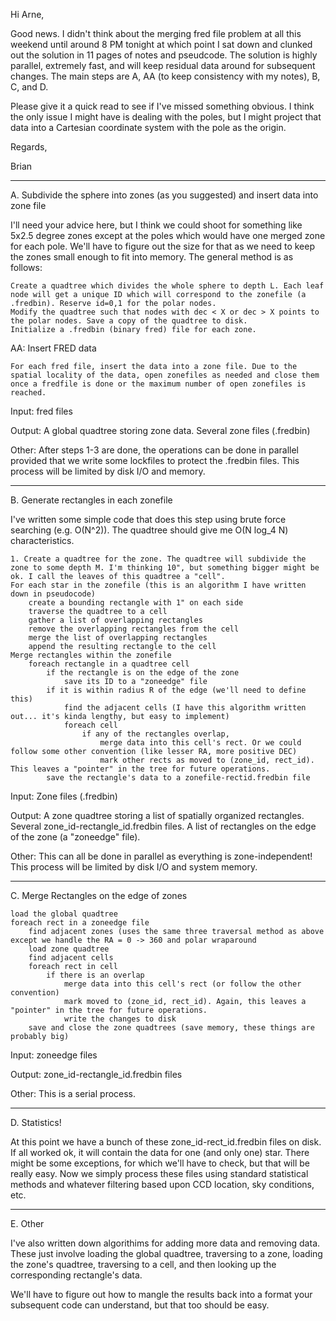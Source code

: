 Hi Arne,

Good news. I didn't think about the merging fred file problem at all this weekend until around 8 PM tonight at which point I sat down and clunked out the solution in 11 pages of notes and pseudcode. The solution is highly parallel, extremely fast, and will keep residual data around for subsequent changes. The main steps are A, AA (to keep consistency with my notes), B, C, and D.

Please give it a quick read to see if I've missed something obvious. I think the only issue I might have is dealing with the poles, but I might project that data into a Cartesian coordinate system with the pole as the origin.

Regards,

Brian

-----

A. Subdivide the sphere into zones (as you suggested) and insert data into zone file

I'll need your advice here, but I think we could shoot for something like 5x2.5 degree zones except at the poles which would have one merged zone for each pole. We'll have to figure out the size for that as we need to keep the zones small enough to fit into memory. The general method is as follows:

    Create a quadtree which divides the whole sphere to depth L. Each leaf node will get a unique ID which will correspond to the zonefile (a .fredbin). Reserve id=0,1 for the polar nodes.
    Modify the quadtree such that nodes with dec < X or dec > X points to the polar nodes. Save a copy of the quadtree to disk.
    Initialize a .fredbin (binary fred) file for each zone.

AA: Insert FRED data

    For each fred file, insert the data into a zone file. Due to the spatial locality of the data, open zonefiles as needed and close them once a fredfile is done or the maximum number of open zonefiles is reached.

Input: fred files

Output: A global quadtree storing zone data. Several zone files (.fredbin)

Other: After steps 1-3 are done, the operations can be done in parallel provided that we write some lockfiles to protect the .fredbin files. This process will be limited by disk I/O and memory.

-----

B. Generate rectangles in each zonefile

I've written some simple code that does this step using brute force searching (e.g. O(N^2)). The quadtree should give me O(N log_4 N) characteristics.

    1. Create a quadtree for the zone. The quadtree will subdivide the zone to some depth M. I'm thinking 10", but something bigger might be ok. I call the leaves of this quadtree a "cell".
    For each star in the zonefile (this is an algorithm I have written down in pseudocode)
        create a bounding rectangle with 1" on each side
        traverse the quadtree to a cell
        gather a list of overlapping rectangles
        remove the overlapping rectangles from the cell
        merge the list of overlapping rectangles
        append the resulting rectangle to the cell
    Merge rectangles within the zonefile
        foreach rectangle in a quadtree cell
            if the rectangle is on the edge of the zone
                save its ID to a "zoneedge" file
            if it is within radius R of the edge (we'll need to define this)
                find the adjacent cells (I have this algorithm written out... it's kinda lengthy, but easy to implement)
                foreach cell
                    if any of the rectangles overlap,
                        merge data into this cell's rect. Or we could follow some other convention (like lesser RA, more positive DEC)
                        mark other rects as moved to (zone_id, rect_id). This leaves a "pointer" in the tree for future operations.
            save the rectangle's data to a zonefile-rectid.fredbin file

Input: Zone files (.fredbin)

Output: A zone quadtree storing a list of spatially organized rectangles. Several zone_id-rectangle_id.fredbin files. A list of rectangles on the edge of the zone (a "zoneedge" file).

Other: This can all be done in parallel as everything is zone-independent! This process will be limited by disk I/O and system memory.

-----

C. Merge Rectangles on the edge of zones

    load the global quadtree
    foreach rect in a zoneedge file
        find adjacent zones (uses the same three traversal method as above except we handle the RA = 0 -> 360 and polar wraparound
        load zone quadtree
        find adjacent cells
        foreach rect in cell
            if there is an overlap
                merge data into this cell's rect (or follow the other convention)
                mark moved to (zone_id, rect_id). Again, this leaves a "pointer" in the tree for future operations.
                write the changes to disk
        save and close the zone quadtrees (save memory, these things are probably big)

Input: zoneedge files

Output: zone_id-rectangle_id.fredbin files

Other: This is a serial process.

-----

D. Statistics!

At this point we have a bunch of these zone_id-rect_id.fredbin files on disk. If all worked ok, it will contain the data for one (and only one) star. There might be some exceptions, for which we'll have to check, but that will be really easy. Now we simply process these files using standard statistical methods and whatever filtering based upon CCD location, sky conditions, etc.

-----

E. Other

I've also written down algorithims for adding more data and removing data. These just involve loading the global quadtree, traversing to a zone, loading the zone's quadtree, traversing to a cell, and then looking up the corresponding rectangle's data.

We'll have to figure out how to mangle the results back into a format your subsequent code can understand, but that too should be easy.


